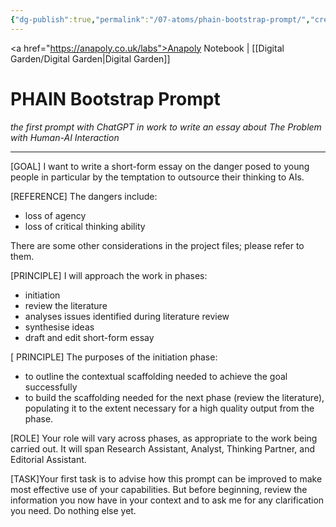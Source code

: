 ```yaml
---
{"dg-publish":true,"permalink":"/07-atoms/phain-bootstrap-prompt/","created":"2025-08-17T08:12:42.641+01:00","updated":"2025-08-26T10:43:04.599+01:00"}
---
```


<a href="https://anapoly.co.uk/labs">Anapoly Notebook</a> | [[Digital Garden/Digital Garden\|Digital Garden]] 

# PHAIN Bootstrap Prompt
*the first prompt with ChatGPT in work to write an essay about The Problem with Human-AI Interaction*

---

[GOAL] I want to write a short-form essay on the danger posed to young people in particular by the temptation to outsource their thinking to AIs.

[REFERENCE] The dangers include:
- loss of agency
- loss of critical thinking ability

There are some other considerations in the project files; please refer to them.

[PRINCIPLE] I will approach the work in phases: 
- initiation
- review the literature 
- analyses issues identified during literature review
- synthesise ideas
- draft and edit short-form essay

[ PRINCIPLE] The purposes of the initiation phase:
- to outline the contextual scaffolding needed to achieve the goal successfully
- to build the scaffolding needed for the next phase (review the literature), populating it to the extent necessary for a high quality output from the phase. 

[ROLE] Your role will vary across phases, as appropriate to the work being carried out.  It will span Research Assistant, Analyst, Thinking Partner, and Editorial Assistant. 

[TASK]Your first task is to advise how this prompt can be improved to make most effective use of your capabilities.  But before beginning, review the information you now have in your context and to ask me for any clarification you need. Do nothing else yet.

